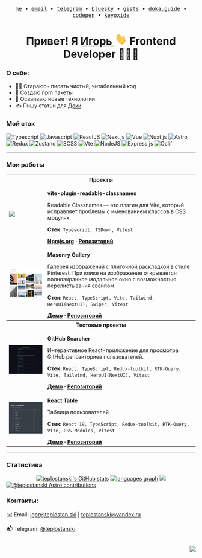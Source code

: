 <p align="center">
  <samp>
    <a href="https://teplostan.ski">me</a> •
    <a href="mailto:igor@teplostan.ski">email</a> •
    <a href="https://t.me/teplostanski">telegram</a> •
    <a href="https://bsky.app/profile/teplostan.ski">bluesky</a> •
    <a href="https://gist.github.com/teplostanski">gists</a> •
    <a href="https://doka.guide/people/teplostanski/">doka.guide</a> •
    <a href="https://codepen.io/teplostanski">codepen</a> •
    <a href="https://keyoxide.org/5628A324816DF3C202799215ABE46FF36CB6A99B">keyoxide</a>
  </samp>
</p>

<div  align="center">
  <h1>Привет! Я 
    <a href="https://github.com/teplostanski" target="_blank">
      Игорь
    </a> 
    <img src="https://github.com/teplostanski/teplostanski/raw/main/Hi.gif" height="32">
    Frontend Developer 👨🏻‍💻
</h1>

<!--
[<img alt="Stack Exchange reputation" src="https://img.shields.io/stackexchange/ru.stackoverflow/r/539700?style=for-the-badge&logo=stackoverflow&logoColor=1E5397&label=ru.stackoverflow.com&labelColor=0d1117&color=%231E5397">](https://ru.stackoverflow.com/users/539700/teplostanski)
-->
</div>

### О себе:

- 👨‍💻 Стараюсь писать чистый, читабельный код
- 💾 Создаю npm пакеты
- 🚀 Осваиваю новые технологии
- ✍️ Пишу статьи для [Доки](https://doka.guide/people/teplostanski/)

### Мой стэк

![Typescript](https://img.shields.io/badge/-Typescript-0d1117?style=for-the-badge&logo=Typescript)
![Javascript](https://img.shields.io/badge/-Javascript-0d1117?style=for-the-badge&logo=Javascript)
![ReactJS](https://img.shields.io/badge/-React-0d1117?style=for-the-badge&logo=React)
![Next.js](https://img.shields.io/badge/-Next.js-0d1117?style=for-the-badge&logo=Next.js)
![Vue](https://img.shields.io/badge/-Vue-0d1117?style=for-the-badge&logo=Vue.js)
![Nuxt.js](https://img.shields.io/badge/-Nuxt.js-0d1117?style=for-the-badge&logo=Nuxt.js)
![Astro](https://img.shields.io/badge/-Astrо-0d1117?style=for-the-badge&logo=Astro)
![Redux](https://img.shields.io/badge/-Redux-0d1117?style=for-the-badge&logo=Redux)
![Zustand](https://img.shields.io/badge/-Zustand-0d1117?style=for-the-badge&logo=Zustand)
![SCSS](https://img.shields.io/badge/-SCSS-0d1117?style=for-the-badge&logo=sass)
![Vte](https://img.shields.io/badge/-Vite-0d1117?style=for-the-badge&logo=Vite)
![NodeJS](https://img.shields.io/badge/node.js-6DA55F?style=for-the-badge&logo=node.js&logoColor=white)
![Express.js](https://img.shields.io/badge/express.js-%23404d59.svg?style=for-the-badge&logo=express&logoColor=%2361DAFB)
![Oclif](https://img.shields.io/badge/oclif-%23FFFFFF.svg?style=for-the-badge&logo=oclif&logoColor=%23000000)

---

### Мои работы

<table>
  <tbody>
    <tr>
      <th colspan="2">Проекты</th>
    </tr>
    <tr>
      <td>
        <img width="48px" src="https://cdn.simpleicons.org/npm">
      </td>
      <td>
        <p><strong>vite-plugin-readable-classnames</strong></p>
        <p>
          Readable Classnames — это плагин для Vite, который исправляет проблемы с именованием классов в CSS модулях.
        </p>
        <p>
          <strong>Стек:</strong> <code>Typescript, TSDown, Vitest</code><br>
        </p>
        <strong>
          <a href="https://www.npmjs.com/package/vite-plugin-readable-classnames">Npmjs.org</a>
        ·
          <a href="https://github.com/teplostanski/vite-plugin-readable-classnames">Репозиторий</a>
        </strong>
      </td>
    </tr>
    <tr>
      <td>
        <img src="https://raw.githubusercontent.com/teplostanski/teplostanski/refs/heads/main/assets/masonry-gallery-tailwind.png">
      </td>
      <td>
        <p><strong>Masonry Gallery</strong></p>
        <p>
          Галерея изображений с плиточной раскладкой в стиле Pinterest. При клике на изображение открывается полноэкранное модальное окно с возможностью перелистывания свайпом.
        </p>
        <p>
          <strong>Стек:</strong> <code>React, TypeScript, Vite, Tailwind, HeroUI(NextUI), Swiper, Vitest</code><br>
        </p>
        <strong>
          <a href="https://teplostanski.github.io/masonry-gallery-tailwind">Демо</a>
        ·
          <a href="https://github.com/teplostanski/masonry-gallery-tailwind">Репозиторий</a>
        </strong>
      </td>
    </tr>
    <tr>
      <th colspan="2">Тестовые проекты</th>
    </tr>
    <!--<tr>
      <td>
        <img src="https://raw.githubusercontent.com/teplostanski/teplostanski/refs/heads/main/assets/world-events-timeline.png">
      </td>
      <td>
        <p><strong>World Events Timeline</strong></p>
        <p>
          Интерактивное веб-приложение для визуализации исторических событий в различных сферах: кино, искусство, наука, литература, музыка и спорт.
        </p>
        <p>
          <strong>Стек:</strong> <code>React, TypeScript, Vite, SCSS Modules, Swiper</code><br>
        </p>
        <strong>
          <a href="https://teplostanski.github.io/world-events-timeline">Демо</a>
        ·
          <a href="https://github.com/teplostanski/world-events-timeline">Репозиторий</a>
        </strong>
      </td>
    </tr>-->
    <tr>
      <td>
        <img src="https://raw.githubusercontent.com/teplostanski/teplostanski/refs/heads/main/assets/test-task-fewcha-github-searcher.png">
      </td>
      <td>
        <p><strong>GitHub Searcher</strong></p>
        <p>Интерактивное React-приложение для просмотра GitHub репозиториев пользователей.</p>
        <p><strong>Стек:</strong> <code>React, TypeScript, Redux-toolkit, RTK-Query, Vite, Tailwind, HeroUI(NextUI), Vitest</code></p>
        <strong>
          <a href="https://teplostanski.github.io/test-task-fewcha-github-searcher/">Демо</a>
          ·
          <a href="https://github.com/teplostanski/test-task-fewcha-github-searcher">Репозиторий</a>
        </strong>
      </td>
    </tr>
    <tr>
      <td>
        <img src="https://raw.githubusercontent.com/teplostanski/teplostanski/refs/heads/main/assets/test-task-moi-sklad-react-table.png">
      </td>
      <td>
        <p><strong>React Table</strong></p>
        <p>Таблица пользователей</p>
        <p><strong>Стек:</strong> <code>React 19, TypeScript, Redux-toolkit, RTK-Query, Vite, CSS Modules, Vitest</code></p>
        <strong>
          <a href="https://teplostanski.github.io/test-task-moi-sklad-react-table/">Демо</a>
          ·
          <a href="https://github.com/teplostanski/test-task-moi-sklad-react-table">Репозиторий</a>
        </strong>
      </td>
    </tr>
  </tbody>
</table>

---

### Статистика

<div align="center">
<a href="http://www.github.com/teplostanski"><img src="https://github-readme-stats.vercel.app/api?username=teplostanski&show_icons=true&hide=&count_private=true&title_color=0891b2&text_color=ffffff&icon_color=0891b2&bg_color=0d1117&hide_border=true&show_icons=true" alt="teplostanski's GitHub stats" /></a>
<a href="https://github.com/teplostanski" align="left"><img src="https://github-readme-stats.vercel.app/api/top-langs/?username=teplostanski&layout=compact&langs_count=6&title_color=0891b2&text_color=ffffff&icon_color=0891b2&bg_color=0d1117&hide_border=true&locale=ru&custom_title=Top%20%Languages" alt="languages graph" /></a>
<img src="https://github-readme-streak-stats.herokuapp.com/?user=teplostanski&stroke=0d1117&background=0d1117&ring=0891b2&fire=0891b2&currStreakNum=ffffff&currStreakLabel=0891b2&sideNums=ffffff&sideLabels=ffffff&dates=ffffff&hide_border=true&locale=ru" />
</div>

<a href="https://astro.badg.es/contributor/teplostanski/">
  <img src="https://astro.badg.es/v2/contributor/teplostanski.svg" alt="@teplostanski Astro contributions" width="260" height="156">
</a>

<!--
[![github activity graph](https://github-readme-activity-graph.vercel.app/graph?username=teplostanski&theme=github-compact&height=300&hide_title=true)](https://github.com/ashutosh00710/github-readme-activity-graph)

<img alt="Codewars" src="https://github.r2v.ch/codewars?user=teplostanski&name=true&top_languages=false&stroke=%230d1117">

<br>
-->

### Контакты:

✉️ Email: [igor@teplostan.ski](mailto:igor@teplostan.ski) | [teplostanski@yandex.ru](mailto:teplostanski@yandex.ru)

📬 Telegram: [@teplostanski](https://t.me/teplostanski)

<br/>

<div align="end">
  <img src="https://komarev.com/ghpvc/?username=teplostanski&style=for-the-badge&color=07912E">
</div>
